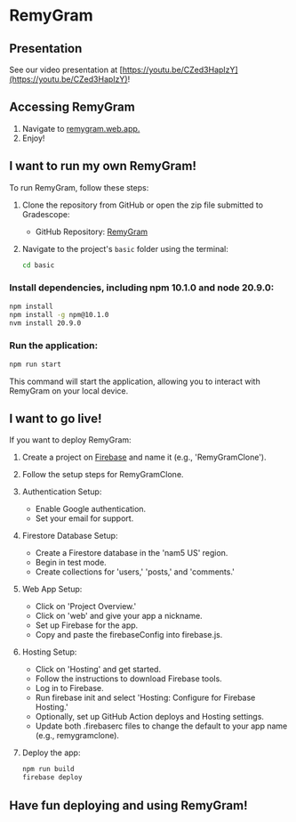 # RemyGram

## Presentation
See our video presentation at [https://youtu.be/CZed3HapIzY](https://youtu.be/CZed3HapIzY)!

## Accessing RemyGram
1. Navigate to [remygram.web.app.](remygram.web.app.)
2. Enjoy!


## I want to run my own RemyGram!

To run RemyGram, follow these steps:

1. Clone the repository from GitHub or open the zip file submitted to Gradescope:
   - GitHub Repository: [RemyGram](https://github.com/WencySuo/RemyGram)

2. Navigate to the project's `basic` folder using the terminal:
   ```bash
   cd basic
   ```

### Install dependencies, including npm 10.1.0 and node 20.9.0:
```bash
npm install
npm install -g npm@10.1.0
nvm install 20.9.0
```
### Run the application: 
```bash
npm run start
```
This command will start the application, allowing you to interact with RemyGram on your local device. 

## I want to go live!
If you want to deploy RemyGram:

1. Create a project on [Firebase](console.firebase.google.com) and name it (e.g., 'RemyGramClone').

2. Follow the setup steps for RemyGramClone.

3. Authentication Setup:
   - Enable Google authentication.
   - Set your email for support.

4. Firestore Database Setup:
   - Create a Firestore database in the 'nam5 US' region.
   - Begin in test mode.
   - Create collections for 'users,' 'posts,' and 'comments.'

5. Web App Setup:
   - Click on 'Project Overview.'
   - Click on 'web' and give your app a nickname.
   - Set up Firebase for the app.
   - Copy and paste the firebaseConfig into firebase.js.

6. Hosting Setup:
   - Click on 'Hosting' and get started.
   - Follow the instructions to download Firebase tools.
   - Log in to Firebase.
   - Run firebase init and select 'Hosting: Configure for Firebase Hosting.'
   - Optionally, set up GitHub Action deploys and Hosting settings.
   - Update both .firebaserc files to change the default to your app name (e.g., remygramclone).

7. Deploy the app:
   ```bash
   npm run build
   firebase deploy
   ```
## Have fun deploying and using RemyGram!